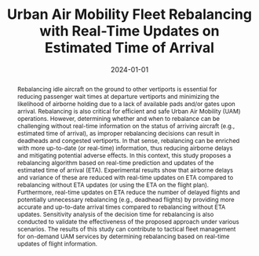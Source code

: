 ---
title: Urban Air Mobility Fleet Rebalancing with Real-Time Updates on Estimated Time
  of Arrival
authors:
- Jungu Kang
- Seokbin Yoon
- Keumjin Lee
- Sang Hyun Kim
date: '2024-01-01'
publishDate: '2025-03-11T12:40:45.548967Z'
publication_types:
- paper-conference
publication: '*2024 AIAA DATC/IEEE 43rd Digital Avionics Systems Conference (DASC)*'

abstract: Rebalancing idle aircraft on the ground to other vertiports is essential for reducing passenger wait times at departure vertiports and minimizing the likelihood of airborne holding due to a lack of available pads and/or gates upon arrival. Rebalancing is also critical for efficient and safe Urban Air Mobility (UAM) operations. However, determining whether and when to rebalance can be challenging without real-time information on the status of arriving aircraft (e.g., estimated time of arrival), as improper rebalancing decisions can result in deadheads and congested vertiports. In that sense, rebalancing can be enriched with more up-to-date (or real-time) information, thus reducing airborne delays and mitigating potential adverse effects. In this context, this study proposes a rebalancing algorithm based on real-time prediction and updates of the estimated time of arrival (ETA). Experimental results show that airborne delays and variance of these are reduced with real-time updates on ETA compared to rebalancing without ETA updates (or using the ETA on the flight plan). Furthermore, real-time updates on ETA reduce the number of delayed flights and potentially unnecessary rebalancing (e.g., deadhead flights) by providing more accurate and up-to-date arrival times compared to rebalancing without ETA updates. Sensitivity analysis of the decision time for rebalancing is also conducted to validate the effectiveness of the proposed approach under various scenarios. The results of this study can contribute to tactical fleet management for on-demand UAM services by determining rebalancing based on real-time updates of flight information.
# Summary. An optional shortened abstract.
summary:

tags:
  - Urban Air Mobility
  - Rebalancing
---